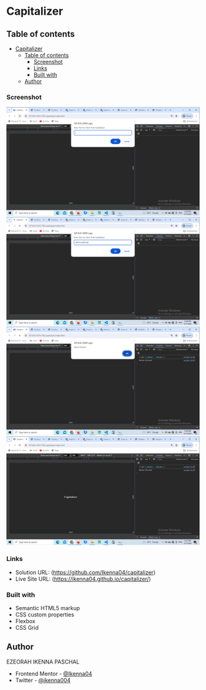 # Capitalizer

## Table of contents

- [Capitalizer](#capitalizer)
  - [Table of contents](#table-of-contents)
    - [Screenshot](#screenshot)
    - [Links](#links)
    - [Built with](#built-with)
  - [Author](#author)

### Screenshot

![](<screen-shots/Screenshot%20(14).png>)
![](<screen-shots/Screenshot%20(15).png>)
![](<screen-shots/Screenshot%20(16).png>)
![](<screen-shots/Screenshot%20(17).png>)

### Links

- Solution URL: (https://github.com/Ikenna04/capitalizer)
- Live Site URL: (https://ikenna04.github.io/capitalizer/)

### Built with

- Semantic HTML5 markup
- CSS custom properties
- Flexbox
- CSS Grid

## Author

EZEORAH IKENNA PASCHAL

<!-- - Website - [Add your name here](https://www.your-site.com) -->

- Frontend Mentor - [@Ikenna04](https://www.frontendmentor.io/profile/Ikenna04)
- Twitter - [@ikenna004](https://www.twitter.com/ikenna004)
